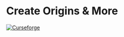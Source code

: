 # Create Origins & More
[![Curseforge][curseImg]][curseLink]


[curseImg]: https://cf.way2muchnoise.eu/project-architect.svg?badge_style=for_the_badge
[curseLink]: https://www.curseforge.com/minecraft/modpacks/chosens-modded-adventure
